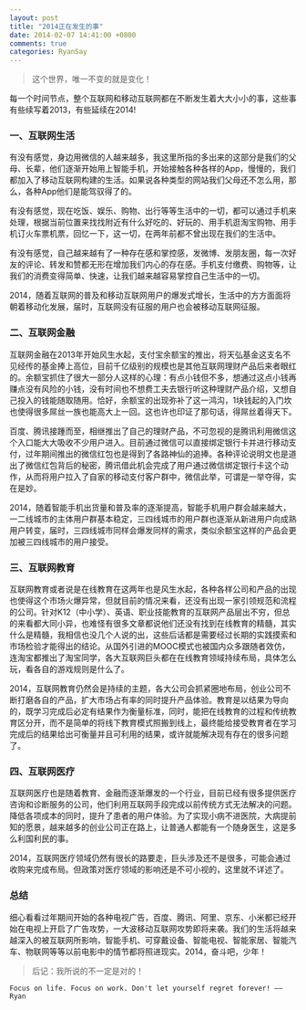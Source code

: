 ```yaml
---
layout: post
title: "2014正在发生的事"
date: 2014-02-07 14:41:00 +0800
comments: true
categories: RyanSay
---
```

> 这个世界，唯一不变的就是变化！

每一个时间节点，整个互联网和移动互联网都在不断发生着大大小小的事，这些事有些续写着2013，有些延续在2014!

<!--More-->

### 一、互联网生活
有没有感觉，身边用微信的人越来越多，我这里所指的多出来的这部分是我们的父母、长辈，他们逐渐开始用上智能手机，开始接触各种各样的App，慢慢的，我们都加入了移动互联网构建的生活。如果说各种类型的网站我们父母还不怎么用，那么，各种App他们是能驾驭得了的。

有没有感觉，现在吃饭、娱乐、购物、出行等等生活中的一切，都可以通过手机来处理，根据当前位置来找找附近有什么好吃的、好玩的、用手机逛淘宝购物、用手机订火车票机票，回忆一下，这一切，在两年前都不曾出现在我们的生活中。

有没有感觉，自己越来越有了一种存在感和掌控感，发微博、发朋友圈，每一次好友的评论、转发和赞都无形在增加我们内心的存在感。手机支付缴费、购物等，让我们的消费变得简单、快速，让我们越来越容易掌控自己生活中的一切。

2014，随着互联网的普及和移动互联网用户的爆发式增长，生活中的方方面面将朝着移动化发展，届时，互联网没有征服的用户也会被移动互联网征服。

### 二、互联网金融
互联网金融在2013年开始风生水起，支付宝余额宝的推出，将天弘基金这支名不见经传的基金捧上高位，目前千亿级别的规模也是其他互联网理财产品后来者眼红的。余额宝抓住了很大一部分人这样的心理：有点小钱但不多，想通过这点小钱再赚点没有风险的小钱，没有时间也不想费工夫去银行听这种理财产品介绍，又想自己投入的钱能随取随用。恰好，余额宝的出现弥补了这一鸿沟，1块钱起的入门坎也使得很多屌丝一族也能高大上一回。这也许也印证了那句话，得屌丝着得天下。

百度、腾讯接踵而至，相继推出了自己的理财产品，不可忽视的是腾讯利用微信这个入口能大大吸收不少用户进入。目前通过微信可以直接绑定银行卡并进行移动支付，过年期间推出的微信红包也是得到了各路神仙的追捧。各种评论说明文也是道出了微信红包背后的秘密，腾讯借此机会完成了用户通过微信绑定银行卡这个动作，从而将用户拉入了自家的移动支付客户群中，微信此举，可谓是一举夺得，实在是妙。

2014，随着智能手机出货量和普及率的逐渐提高，智能手机用户群会越来越大，一二线城市的主体用户群基本稳定，三四线城市的用户群也逐渐从新进用户向成熟用户转变，届时，三四线城市同样会爆发同样的需求，类似余额宝这样的产品会更加被三四线城市的用户接受。

### 三、互联网教育
互联网教育或者说是在线教育在这两年也是风生水起，各种各样公司和产品的出现也使得这个市场火爆异常，但就目前的情况来看，还没有出现一家引领规范和流程的公司。针对K12（中小学）、英语、职业技能教育的互联网产品层出不穷，但总的来看都大同小异，也难怪有很多文章都说他们还没有找到在线教育的精髓，其实什么是精髓，我相信也没几个人说的出，这些后话都是需要经过长期的实践摸索和市场检验才能得出的结论。从国外引进的MOOC模式也被国内众多跟随者效仿，连淘宝都推出了淘宝同学，各大互联网巨头都在在线教育领域持续布局，具体怎么玩，看各自的游戏规则是什么了。

2014，互联网教育仍然会是持续的主题，各大公司会抓紧圈地布局，创业公司不断打磨各自的产品，扩大市场占有率的同时提升产品体验。教育是以结果为导向的，既学习完成后必定有结果作为衡量标准，同时，能把在线教育的过程和传统教育区分开，而不是简单的将线下教育模式照搬到线上，最终能给接受教育者在学习完成后的结果给出可衡量并且可利用的结果，或许就能解决现有存在的很多问题了。

### 四、互联网医疗
互联网医疗也是随着教育、金融而逐渐爆发的一个行业，目前已经有很多提供医疗咨询和诊断服务的公司，他们利用互联网手段完成以前传统方式无法解决的问题。降低各项成本的同时，提升了患者的用户体验。为了实现小病不进医院，大病提前知的愿景，越来越多的创业公司正在路上，让普通人都能有一个随身医生，这是多么利国利民的事。

2014，互联网医疗领域仍然有很长的路要走，巨头涉及还不是很多，可能会通过收购来完成布局。但政策对医疗领域的影响还是不可小视的，这里就不详述了。

### 总结
细心看看过年期间开始的各种电视广告，百度、腾讯、阿里、京东、小米都已经开始在电视上开启了广告攻势，一大波移动互联网攻势即将来袭。我们的生活将越来越深入的被互联网所影响，智能手机、可穿戴设备、智能电视、智能家居、智能汽车、物联网等等以前电影中的情节都将照进现实。2014，奋斗吧，少年！

> 后记：我所说的不一定是对的！

```Focus on life. Focus on work. Don't let yourself regret forever! ——Ryan```

